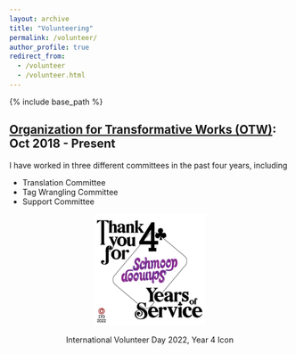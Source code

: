 ```yaml
---
layout: archive
title: "Volunteering"
permalink: /volunteer/
author_profile: true
redirect_from:
  - /volunteer
  - /volunteer.html
---
```


{% include base_path %}

[Organization for Transformative Works (OTW)](https://www.transformativeworks.org/): Oct 2018 - Present
------

I have worked in three different committees in the past four years, including
* Translation Committee
* Tag Wrangling Committee
* Support Committee

<p align="center">
<img src="/images/2022%20IVD%20-%204%20Years.png" width="200"/>
<figcaption align="center"> International Volunteer Day 2022, Year 4 Icon </figcaption>
</p>
